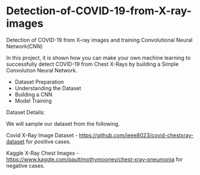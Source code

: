 # Detection-of-COVID-19-from-X-ray-images
Detection of COVID-19 from X-ray images and training Convolutional Neural Network(CNN)


In this project, it is shown how you can make your own machine learning to successfully detect COVID-19 from Chest X-Rays by building a Simple Convolution Neural Network. 
- Dataset Preparation
- Understanding the Dataset
- Building a CNN
- Model Training

Dataset Details:

We will sample our dataset from the following.

Covid X-Ray Image Dataset - https://github.com/ieee8023/covid-chestxray-dataset for positive cases.

Kaggle X-Ray Chest Images - https://www.kaggle.com/paultimothymooney/chest-xray-pneumonia for negative cases.
